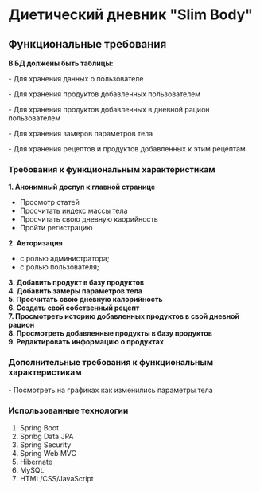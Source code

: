 <h1>Диетический дневник "Slim Body"</h1>
<h2>Функциональные требования</h2>
<b>В БД должены быть таблицы:</b>
<p>- Для хранения данных о пользователе</p>
<p>- Для хранения продуктов добавленных пользователем</p>
<p>- Для хранения продуктов добавленных в дневной рацион пользователем</p>
<p>- Для хранения замеров параметров тела</p>
<p>- Для хранения рецептов и продуктов добавленных к этим рецептам</p>
<p></p>
<h3>Требования к функциональным характеристикам</h3>
<b>1. Анонимный доспуп к главной странице</b>
<ul>
<li>Просмотр статей</li>
<li>Просчитать индекс массы тела</li>
<li>Просчитать свою дневную каорийность</li>
<li>Пройти регистрацию</li>
</ul>
<b>2. Авторизация</b>
<ul>
<li>с ролью администратора;</li>
<li> с ролью пользователя;</li>
</ul>
<b>3. Добавить продукт в базу продуктов</b><br>
<b>4. Добавить замеры параметров тела</b><br>
<b>5. Просчитать свою дневную калорийность</b><br>
<b>6. Создать свой собственный рецепт</b><br>
<b>7. Просмотреть историю добавленных продуктов в свой дневной рацион</b><br>
<b>8. Просмотреть добавленные продукты в базу продуктов</b><br>
<b>9. Редактировать информацию о продуктах</b><br>
<h3>Дополнительные требования к функциональным характеристикам</h3>
<p>- Посмотреть на графиках как изменились параметры тела</p>
<h3>Использованные технологии</h3>
<ol>
<li>Spring Boot</li>
<li>Spribg Data JPA</li>
<li>Spring Security</li>
<li>Spring Web MVC</li>
<li>Hibernate</li>
<li>MySQL</li>
<li>HTML/CSS/JavaScript</li>
</ol>
